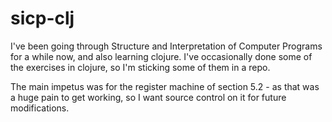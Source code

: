 # sicp-clj

I've been going through Structure and Interpretation of Computer Programs for a while now, and also learning clojure.  I've occasionally done some of the exercises in clojure, so I'm sticking some of them in a repo.

The main impetus was for the register machine of section 5.2 - as that was a huge pain to get working, so I want source control on it for future modifications.
